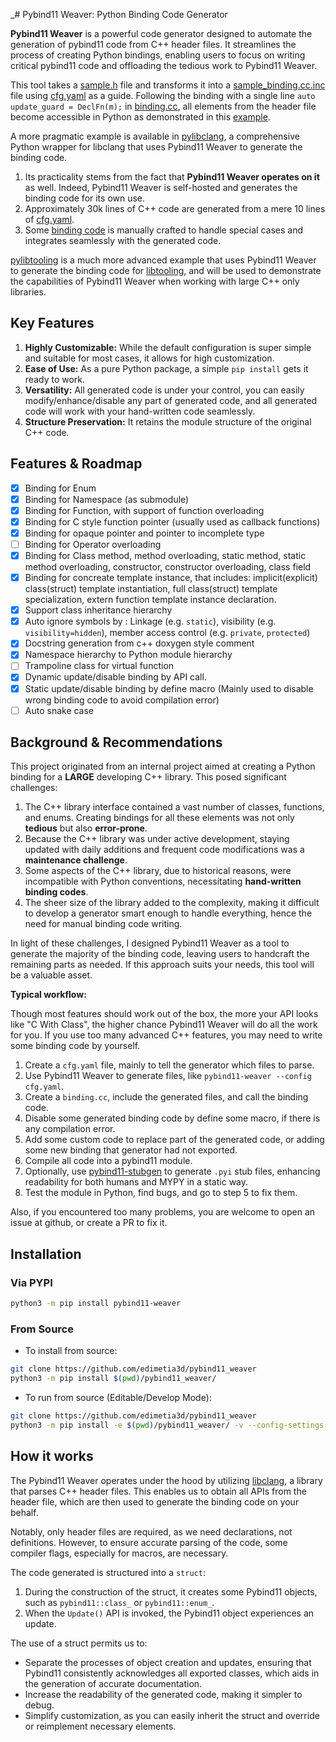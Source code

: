 _# Pybind11 Weaver: Python Binding Code Generator

**Pybind11 Weaver** is a powerful code generator designed to automate the generation of pybind11 code from C++ header
files. It streamlines the process of creating Python bindings, enabling users to focus on writing critical pybind11 code
and offloading the tedious work to Pybind11 Weaver.

This tool takes a [sample.h](https://github.com/edimetia3d/pybind11_weaver/blob/main/sample/all_feature/sample.h) file
and transforms it into
a [sample_binding.cc.inc](https://github.com/edimetia3d/pybind11_weaver/blob/main/sample/all_feature/sample_binding.cc.inc)
file using [cfg.yaml](https://github.com/edimetia3d/pybind11_weaver/blob/main/sample/all_feature/cfg.yaml) as a guide.
Following the binding with a single line `auto update_guard = DeclFn(m);`
in [binding.cc](https://github.com/edimetia3d/pybind11_weaver/blob/main/sample/all_feature/binding.cc), all elements
from the header file become accessible in Python as demonstrated in
this [example](https://github.com/edimetia3d/pybind11_weaver/blob/main/test/sample_test/launch_module.py).

A more pragmatic example is available in [pylibclang](https://github.com/edimetia3d/pylibclang), a comprehensive Python
wrapper for libclang that uses Pybind11 Weaver to generate the binding code.

1. Its practicality stems from the fact that **Pybind11 Weaver operates on it** as well. Indeed, Pybind11 Weaver is
   self-hosted and generates the binding code for its own use.
2. Approximately 30k lines of C++ code are generated from a mere 10 lines
   of [cfg.yaml](https://github.com/edimetia3d/pylibclang/blob/master/c_src/cfg.yaml).
3. Some [binding code](https://github.com/edimetia3d/pylibclang/blob/master/c_src/binding.cc) is manually crafted to
   handle special cases and integrates seamlessly with the generated code.

[pylibtooling](https://github.com/edimetia3d/pylibtooling) is a much more advanced example that uses Pybind11 Weaver to
generate the binding code for [libtooling](https://clang.llvm.org/docs/LibTooling.html), and will be used to demonstrate
the capabilities of Pybind11 Weaver when working with large C++ only libraries.

## Key Features

1. **Highly Customizable:** While the default configuration is super simple and suitable for most cases, it allows for
   high customization.
2. **Ease of Use:** As a pure Python package, a simple `pip install` gets it ready to work.
3. **Versatility:** All generated code is under your control, you can easily modify/enhance/disable any part of
   generated
   code, and all generated code will work with your hand-written code seamlessly.
4. **Structure Preservation:** It retains the module structure of the original C++ code.

## Features & Roadmap

- [x] Binding for Enum
- [x] Binding for Namespace (as submodule)
- [x] Binding for Function, with support of function overloading
- [x] Binding for C style function pointer (usually used as callback functions)
- [x] Binding for opaque pointer and pointer to incomplete type
- [ ] Binding for Operator overloading
- [x] Binding for Class method, method overloading, static method, static method overloading, constructor, constructor
  overloading, class field
- [x] Binding for concreate template instance, that includes: implicit(explicit) class(struct) template instantiation,
  full class(struct) template specialization, extern function template instance declaration.
- [x] Support class inheritance hierarchy
- [x] Auto ignore symbols by : Linkage (e.g. `static`), visibility (e.g. `visibility=hidden`), member access
  control (e.g. `private`, `protected`)
- [x] Docstring generation from c++ doxygen style comment
- [x] Namespace hierarchy to Python module hierarchy
- [ ] Trampoline class for virtual function
- [x] Dynamic update/disable binding by API call.
- [x] Static update/disable binding by define macro (Mainly used to disable wrong binding code to avoid compilation
  error)
- [ ] Auto snake case

## Background & Recommendations

This project originated from an internal project aimed at creating a Python binding for a **LARGE** developing C++
library. This posed significant challenges:

1. The C++ library interface contained a vast number of classes, functions, and enums. Creating bindings for all these
   elements was not only **tedious** but also **error-prone**.
2. Because the C++ library was under active development, staying updated with daily additions and frequent code
   modifications was a **maintenance challenge**.
3. Some aspects of the C++ library, due to historical reasons, were incompatible with Python conventions, necessitating
   **hand-written binding codes**.
4. The sheer size of the library added to the complexity, making it difficult to develop a generator smart enough to
   handle everything, hence the need for manual binding code writing.

In light of these challenges, I designed Pybind11 Weaver as a tool to generate the majority of the binding code,
leaving users to handcraft the remaining parts as needed. If this approach suits your needs, this tool will be a
valuable asset.

**Typical workflow:**

Though most features should work out of the box, the more your API looks like "C With Class", the higher chance Pybind11
Weaver will do all the work for you. If you use too many advanced C++ features, you may need to write some binding
code by yourself.

1. Create a `cfg.yaml` file, mainly to tell the generator which files to parse.
2. Use Pybind11 Weaver to generate files, like `pybind11-weaver --config cfg.yaml`.
3. Create a `binding.cc`, include the generated files, and call the binding code.
4. Disable some generated binding code by define some macro, if there is any compilation error.
5. Add some custom code to replace part of the generated code, or adding some new binding that generator had not
   exported.
6. Compile all code into a pybind11 module.
7. Optionally, use [pybind11-stubgen](https://github.com/sizmailov/pybind11-stubgen) to generate `.pyi` stub files,
   enhancing readability for both humans and MYPY in a static way.
8. Test the module in Python, find bugs, and go to step 5 to fix them.

Also, if you encountered too many problems, you are welcome to open an issue at github, or create a PR to fix it.

## Installation

### Via PYPI

```bash
python3 -m pip install pybind11-weaver
```

### From Source

* To install from source:

```bash
git clone https://github.com/edimetia3d/pybind11_weaver
python3 -m pip install $(pwd)/pybind11_weaver/
```

* To run from source (Editable/Develop Mode):

```bash
git clone https://github.com/edimetia3d/pybind11_weaver
python3 -m pip install -e $(pwd)/pybind11_weaver/ -v --config-settings editable_mode=compat
```

## How it works

The Pybind11 Weaver operates under the hood by utilizing [libclang](https://clang.llvm.org/), a library that parses C++
header files. This enables us to obtain all APIs from the header file, which are then used to generate the binding code
on your behalf.

Notably, only header files are required, as we need declarations, not definitions. However, to ensure accurate parsing
of the code, some compiler flags, especially for macros, are necessary.

The code generated is structured into a `struct`:

1. During the construction of the struct, it creates some Pybind11 objects, such as `pybind11::class_`
   or `pybind11::enum_`.
2. When the `Update()` API is invoked, the Pybind11 object experiences an update.

The use of a struct permits us to:

* Separate the processes of object creation and updates, ensuring that Pybind11 consistently acknowledges all exported
  classes, which aids in the generation of accurate documentation.
* Increase the readability of the generated code, making it simpler to debug.
* Simplify customization, as you can easily inherit the struct and override or reimplement necessary elements.

